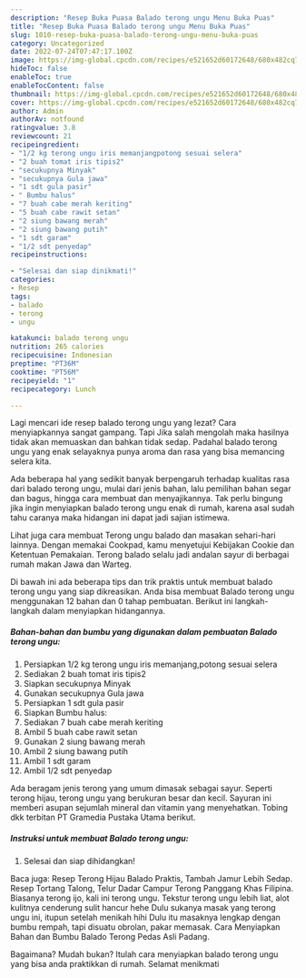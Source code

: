 ```yaml
---
description: "Resep Buka Puasa Balado terong ungu Menu Buka Puas"
title: "Resep Buka Puasa Balado terong ungu Menu Buka Puas"
slug: 1010-resep-buka-puasa-balado-terong-ungu-menu-buka-puas
category: Uncategorized
date: 2022-07-24T07:47:17.100Z
image: https://img-global.cpcdn.com/recipes/e521652d60172648/680x482cq70/balado-terong-ungu-foto-resep-utama.jpg
hideToc: false
enableToc: true
enableTocContent: false
thumbnail: https://img-global.cpcdn.com/recipes/e521652d60172648/680x482cq70/balado-terong-ungu-foto-resep-utama.jpg
cover: https://img-global.cpcdn.com/recipes/e521652d60172648/680x482cq70/balado-terong-ungu-foto-resep-utama.jpg
author: Admin
authorAv: notfound
ratingvalue: 3.8
reviewcount: 21
recipeingredient:
- "1/2 kg terong ungu iris memanjangpotong sesuai selera"
- "2 buah tomat iris tipis2"
- "secukupnya Minyak"
- "secukupnya Gula jawa"
- "1 sdt gula pasir"
- " Bumbu halus"
- "7 buah cabe merah keriting"
- "5 buah cabe rawit setan"
- "2 siung bawang merah"
- "2 siung bawang putih"
- "1 sdt garam"
- "1/2 sdt penyedap"
recipeinstructions:

- "Selesai dan siap dinikmati!"
categories:
- Resep
tags:
- balado
- terong
- ungu

katakunci: balado terong ungu 
nutrition: 265 calories
recipecuisine: Indonesian
preptime: "PT36M"
cooktime: "PT56M"
recipeyield: "1"
recipecategory: Lunch

---
```



Lagi mencari ide resep balado terong ungu yang lezat? Cara menyiapkannya sangat gampang. Tapi Jika salah mengolah maka hasilnya tidak akan memuaskan dan bahkan tidak sedap. Padahal balado terong ungu yang enak selayaknya punya aroma dan rasa yang bisa memancing selera kita.


Ada beberapa hal yang sedikit banyak berpengaruh terhadap kualitas rasa dari balado terong ungu, mulai dari jenis bahan, lalu pemilihan bahan segar dan bagus, hingga cara membuat dan menyajikannya. Tak perlu bingung jika ingin menyiapkan balado terong ungu enak di rumah, karena asal sudah tahu caranya maka hidangan ini dapat jadi sajian istimewa.

Lihat juga cara membuat Terong ungu balado dan masakan sehari-hari lainnya. Dengan memakai Cookpad, kamu menyetujui Kebijakan Cookie dan Ketentuan Pemakaian. Terong balado selalu jadi andalan sayur di berbagai rumah makan Jawa dan Warteg.


Di bawah ini ada beberapa tips dan trik praktis untuk membuat balado terong ungu yang siap dikreasikan. Anda bisa membuat Balado terong ungu menggunakan 12 bahan dan 0 tahap pembuatan. Berikut ini langkah-langkah dalam menyiapkan hidangannya.

<!--inarticleads1-->

##### Bahan-bahan dan bumbu yang digunakan dalam pembuatan Balado terong ungu:

1. Persiapkan 1/2 kg terong ungu iris memanjang,potong sesuai selera
1. Sediakan 2 buah tomat iris tipis2
1. Siapkan secukupnya Minyak
1. Gunakan secukupnya Gula jawa
1. Persiapkan 1 sdt gula pasir
1. Siapkan  Bumbu halus:
1. Sediakan 7 buah cabe merah keriting
1. Ambil 5 buah cabe rawit setan
1. Gunakan 2 siung bawang merah
1. Ambil 2 siung bawang putih
1. Ambil 1 sdt garam
1. Ambil 1/2 sdt penyedap


Ada beragam jenis terong yang umum dimasak sebagai sayur. Seperti terong hijau, terong ungu yang berukuran besar dan kecil. Sayuran ini memberi asupan sejumlah mineral dan vitamin yang menyehatkan. Tobing dkk terbitan PT Gramedia Pustaka Utama berikut. 

<!--inarticleads2-->

##### Instruksi untuk membuat Balado terong ungu:


1. Selesai dan siap dihidangkan!

Baca juga: Resep Terong Hijau Balado Praktis, Tambah Jamur Lebih Sedap. Resep Tortang Talong, Telur Dadar Campur Terong Panggang Khas Filipina. Biasanya terong ijo, kali ini terong ungu. Tekstur terong ungu lebih liat, alot kulitnya cenderung sulit hancur hehe Dulu sukanya masak yang terong ungu ini, itupun setelah menikah hihi Dulu itu masaknya lengkap dengan bumbu rempah, tapi disuatu obrolan, pakar memasak. Cara Menyiapkan Bahan dan Bumbu Balado Terong Pedas Asli Padang. 

Bagaimana? Mudah bukan? Itulah cara menyiapkan balado terong ungu yang bisa anda praktikkan di rumah. Selamat menikmati
